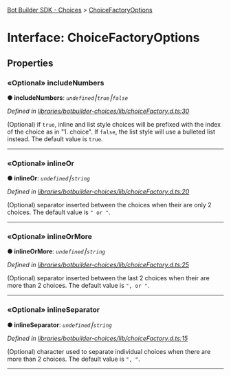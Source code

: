 [Bot Builder SDK - Choices](../README.md) > [ChoiceFactoryOptions](../interfaces/botbuilder_choices.choicefactoryoptions.md)



# Interface: ChoiceFactoryOptions


## Properties
<a id="includenumbers"></a>

### «Optional» includeNumbers

**●  includeNumbers**:  *`undefined`⎮`true`⎮`false`* 

*Defined in [libraries/botbuilder-choices/lib/choiceFactory.d.ts:30](https://github.com/Microsoft/botbuilder-js/blob/09ad751/libraries/botbuilder-choices/lib/choiceFactory.d.ts#L30)*



(Optional) if `true`, inline and list style choices will be prefixed with the index of the choice as in "1\. choice". If `false`, the list style will use a bulleted list instead. The default value is `true`.




___

<a id="inlineor"></a>

### «Optional» inlineOr

**●  inlineOr**:  *`undefined`⎮`string`* 

*Defined in [libraries/botbuilder-choices/lib/choiceFactory.d.ts:20](https://github.com/Microsoft/botbuilder-js/blob/09ad751/libraries/botbuilder-choices/lib/choiceFactory.d.ts#L20)*



(Optional) separator inserted between the choices when their are only 2 choices. The default value is `" or "`.




___

<a id="inlineormore"></a>

### «Optional» inlineOrMore

**●  inlineOrMore**:  *`undefined`⎮`string`* 

*Defined in [libraries/botbuilder-choices/lib/choiceFactory.d.ts:25](https://github.com/Microsoft/botbuilder-js/blob/09ad751/libraries/botbuilder-choices/lib/choiceFactory.d.ts#L25)*



(Optional) separator inserted between the last 2 choices when their are more than 2 choices. The default value is `", or "`.




___

<a id="inlineseparator"></a>

### «Optional» inlineSeparator

**●  inlineSeparator**:  *`undefined`⎮`string`* 

*Defined in [libraries/botbuilder-choices/lib/choiceFactory.d.ts:15](https://github.com/Microsoft/botbuilder-js/blob/09ad751/libraries/botbuilder-choices/lib/choiceFactory.d.ts#L15)*



(Optional) character used to separate individual choices when there are more than 2 choices. The default value is `", "`.




___


